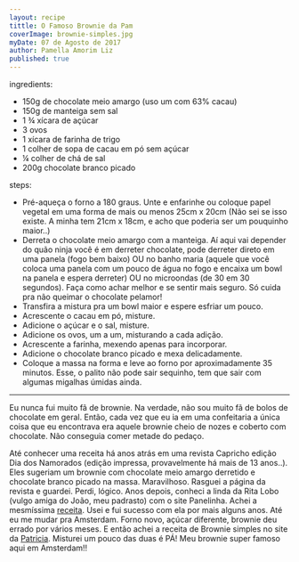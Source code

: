 ```yaml
---
layout: recipe
tittle: O Famoso Brownie da Pam  
coverImage: brownie-simples.jpg  
myDate: 07 de Agosto de 2017  
author: Pamella Amorim Liz
published: true
---
```


ingredients:  
- 150g de chocolate meio amargo (uso um com 63% cacau)  
- 150g de manteiga sem sal  
- 1 ¾ xícara de açúcar  
- 3 ovos  
- 1 xícara de farinha de trigo  
- 1 colher de sopa de cacau em pó sem açúcar  
- ¼ colher de chá de sal  
- 200g chocolate branco picado
 

steps:  
- Pré-aqueça o forno a 180 graus. Unte e enfarinhe ou coloque papel vegetal em uma forma de mais ou menos 25cm x 20cm (Não sei se isso existe. A minha tem 21cm x 18cm, e acho que poderia ser um pouquinho maior..)  
- Derreta o chocolate meio amargo com a manteiga. Aí aqui vai depender do quão ninja você é em derreter chocolate, pode derreter direto em uma panela (fogo bem baixo) OU no banho maria (aquele que você coloca uma panela com um pouco de água no fogo e encaixa um bowl na panela e espera derreter) OU no microondas (de 30 em 30 segundos). Faça como achar melhor e se sentir mais seguro. Só cuida pra não queimar o chocolate pelamor!  
- Transfira a mistura pra um bowl maior e espere esfriar um pouco.   
- Acrescente o cacau em pó, misture.  
- Adicione o açúcar e o sal, misture.  
- Adicione os ovos, um a um, misturando a cada adição.  
- Acrescente a farinha, mexendo apenas para incorporar.  
- Adicione o chocolate branco picado e mexa delicadamente.  
- Coloque a massa na forma e leve ao forno por aproximadamente 35 minutos. Esse, o palito não pode sair sequinho, tem que sair com algumas migalhas úmidas ainda. 
 
---

Eu nunca fui muito fã de brownie. Na verdade, não sou muito fã de bolos de chocolate em geral. Então, cada vez que eu ia em uma confeitaria a única coisa que eu encontrava era aquele brownie cheio de nozes e coberto com chocolate. Não conseguia comer metade do pedaço. 

Até conhecer uma receita há anos atrás em uma revista Capricho edição Dia dos Namorados (edição impressa, provavelmente há mais de 13 anos..). Eles sugeriam um brownie com chocolate meio amargo derretido e chocolate branco picado na massa. Maravilhoso. Rasguei a página da revista e guardei. Perdi, lógico. Anos depois, conheci a linda da Rita Lobo (vulgo amiga do João, meu padrasto) com o site Panelinha. Achei a mesmíssima [receita](http://www.panelinha.com.br/receita/Brownie). Usei e fui sucesso com ela por mais alguns anos. Até eu me mudar pra Amsterdam. Forno novo, açúcar diferente, brownie deu errado por vários meses. E então achei a receita de Brownie simples no site da [Patricia](http://technicolorkitchen.blogspot.nl/2017/01/brownies-super-simples-receita-facil.html). Misturei um pouco das duas é PÁ! Meu brownie super famoso aqui em Amsterdam!!
